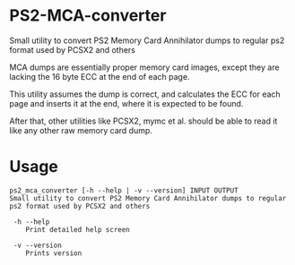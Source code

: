 # PS2-MCA-converter
Small utility to convert PS2 Memory Card Annihilator dumps to regular ps2 format used by PCSX2 and others

MCA dumps are essentially proper memory card images, except they are lacking the 16 byte ECC at the end of each page.

This utility assumes the dump is correct, and calculates the ECC for each page and inserts it at the end, where it is expected to be found.

After that, other utilities like PCSX2, mymc et al. should be able to read it like any other raw memory card dump.

# Usage
```
ps2_mca_converter [-h --help | -v --version] INPUT OUTPUT
Small utility to convert PS2 Memory Card Annihilator dumps to regular ps2 format used by PCSX2 and others

 -h --help
    Print detailed help screen

 -v --version
    Prints version
```
